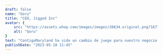 ```yaml
---
draft: false
name: "Goru"
title: "CEO, Jigged Inc"
avatar: {
    src: "https://assets.whop.com/images/images/20634.original.png?1677641868",
    alt: "Goru"
}
text: "ContigoMaryland ha sido un cambio de juego para nuestro negocio. Con su experiencia, pudimos automatizar nuestras tareas comerciales y depender más de las computadoras para acelerar nuestras operaciones. Su compromiso con nuestro éxito y soluciones innovadoras han mejorado significativamente nuestra eficiencia y productividad. Recomendamos mucho sus servicios a cualquiera que busque mejorar sus procesos comerciales."
publishDate: "2023-05-18 11:45"
---
```

